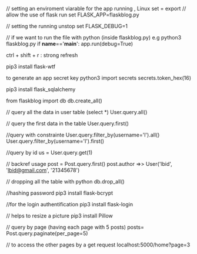 // setting an enviroment viarable for the app running , Linux set = export
// allow the use of flask run 
set FLASK_APP=flaskblog.py

// setting the running unstop
set FLASK_DEBUG=1

// if we want to run the file with python (inside flaskblog.py) e.g python3 flaskblog.py
if __name__=='__main__':
    app.run(debug=True)

ctrl + shift + r : strong refresh

pip3 install flask-wtf

to generate an app secret key
python3
import secrets
secrets.token_hex(16)


pip3 install flask_sqlalchemy

from flaskblog import db
db.create_all()

// query all the data in user table (select *)
User.query.all()

// query the first data in the table
User.query.first()

//query with constrainte
User.query.filter_by(username='l').all()
User.query.filter_by(username='l').first()

//query by id
us = User.query.get(1)

// backref usage
post = Post.query.first()
post.author =>> User('lbid', 'lbid@gmail.com', '21345678')

// dropping all the table with python
db.drop_all()


//hashing password
pip3 install flask-bcrypt


//for the login authentification
pip3 install flask-login

// helps to resize a picture
pip3 install Pillow

// query by page (having each page with 5 posts)
posts= Post.query.paginate(per_page=5)

// to access the other pages by a get request
localhost:5000/home?page=3

